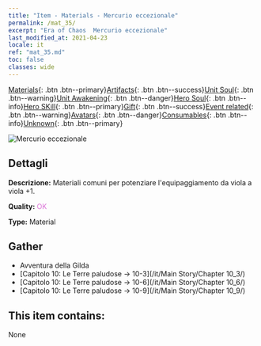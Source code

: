 ```yaml
---
title: "Item - Materials - Mercurio eccezionale"
permalink: /mat_35/
excerpt: "Era of Chaos  Mercurio eccezionale"
last_modified_at: 2021-04-23
locale: it
ref: "mat_35.md"
toc: false
classes: wide
---
```

 [Materials](/ItemsIT/){: .btn .btn--primary}[Artifacts](/ItemsIT/Artifacts/){: .btn .btn--success}[Unit Soul](/ItemsIT/UnitSoul/){: .btn .btn--warning}[Unit Awakening](/ItemsIT/UnitAwakening/){: .btn .btn--danger}[Hero Soul](/ItemsIT/HeroSoul/){: .btn .btn--info}[Hero SKill](/ItemsIT/HeroSkill/){: .btn .btn--primary}[Gift](/ItemsIT/Gift/){: .btn .btn--success}[Event related](/ItemsIT/Events/){: .btn .btn--warning}[Avatars](/ItemsIT/Avatars/){: .btn .btn--danger}[Consumables](/ItemsIT/Consumables/){: .btn .btn--info}[Unknown](/ItemsIT/Unknown/){: .btn .btn--primary}

 ![Mercurio eccezionale](/images/t/i_cailiao_shuiyin2.png)

## Dettagli
 **Descrizione:** Materiali comuni per potenziare l'equipaggiamento da viola a viola +1.

 **Quality:** <span style="color: #DA70D6">OK</span>

 **Type:** Material

## Gather

*    Avventura della Gilda 
*    [Capitolo 10: Le Terre paludose -> 10-3](/it/Main Story/Chapter 10_3/) 
*    [Capitolo 10: Le Terre paludose -> 10-6](/it/Main Story/Chapter 10_6/) 
*    [Capitolo 10: Le Terre paludose -> 10-9](/it/Main Story/Chapter 10_9/) 

## This item contains:

  None

